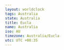 ```yaml
---
layout: worldclock
tags: Australia
state: Australia
title: Eucla
name: Australia
iso: AU
timezone: Australia/Eucla
utc: UTC +08:35
---
```


